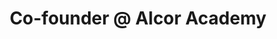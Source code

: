 ---
i: alessandro_di_gioia

name: Alessandro Di Gioia
title: Co-founder @ Alcor Academy
about: 
location: London, United Kingdom
specialities:
    - 
    - 
tech-stack: 

linkedin: https://www.linkedin.com/in/alessandro-di-gioia/
twitter: 
website: 
---